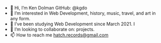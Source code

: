 - 👋 Hi, I’m Ken Dolman GitHub: @kgdo
- 👀 I’m interested in Web Development, history, music, travel, and art in any form.
- 🌱 I’ve been studying Web Development since March 2021. I 
- 💞️ I’m looking to collaborate on: projects. 
- 📫 How to reach me hatch.records@gmail.com

<!---
kgdo/kgdo is a ✨ special ✨ repository because its `README.md` (this file) appears on your GitHub profile.
You can click the Preview link to take a look at your changes.
--->

